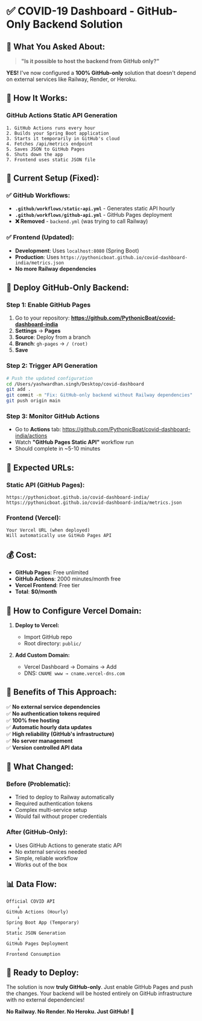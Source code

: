 # ✅ **COVID-19 Dashboard - GitHub-Only Backend Solution**

## 🎯 **What You Asked About:**

> **"Is it possible to host the backend from GitHub only?"**

**YES!** I've now configured a **100% GitHub-only** solution that doesn't depend on external services like Railway, Render, or Heroku.

## 🔄 **How It Works:**

### **GitHub Actions Static API Generation**
```
1. GitHub Actions runs every hour
2. Builds your Spring Boot application 
3. Starts it temporarily in GitHub's cloud
4. Fetches /api/metrics endpoint
5. Saves JSON to GitHub Pages
6. Shuts down the app
7. Frontend uses static JSON file
```

## 📁 **Current Setup (Fixed):**

### **✅ GitHub Workflows:**
- **`.github/workflows/static-api.yml`** - Generates static API hourly
- **`.github/workflows/github-api.yml`** - GitHub Pages deployment
- **❌ Removed** - `backend.yml` (was trying to call Railway)

### **✅ Frontend (Updated):**
- **Development**: Uses `localhost:8080` (Spring Boot)
- **Production**: Uses `https://pythonicboat.github.io/covid-dashboard-india/metrics.json`
- **No more Railway dependencies**

## 🚀 **Deploy GitHub-Only Backend:**

### **Step 1: Enable GitHub Pages**
1. Go to your repository: **https://github.com/PythonicBoat/covid-dashboard-india**
2. **Settings** → **Pages**
3. **Source**: Deploy from a branch
4. **Branch**: `gh-pages` → `/ (root)`
5. **Save**

### **Step 2: Trigger API Generation**
```bash
# Push the updated configuration
cd /Users/yashwardhan.singh/Desktop/covid-dashboard
git add .
git commit -m "Fix: GitHub-only backend without Railway dependencies"
git push origin main
```

### **Step 3: Monitor GitHub Actions**
- Go to **Actions** tab: https://github.com/PythonicBoat/covid-dashboard-india/actions
- Watch **"GitHub Pages Static API"** workflow run
- Should complete in ~5-10 minutes

## 📍 **Expected URLs:**

### **Static API (GitHub Pages):**
```
https://pythonicboat.github.io/covid-dashboard-india/
https://pythonicboat.github.io/covid-dashboard-india/metrics.json
```

### **Frontend (Vercel):**
```
Your Vercel URL (when deployed)
Will automatically use GitHub Pages API
```

## 💰 **Cost:**
- **GitHub Pages**: Free unlimited
- **GitHub Actions**: 2000 minutes/month free  
- **Vercel Frontend**: Free tier
- **Total**: **$0/month**

## 🔧 **How to Configure Vercel Domain:**

1. **Deploy to Vercel:**
   - Import GitHub repo
   - Root directory: `public/`

2. **Add Custom Domain:**
   - Vercel Dashboard → Domains → Add
   - DNS: `CNAME www → cname.vercel-dns.com`

## 🎉 **Benefits of This Approach:**

✅ **No external service dependencies**  
✅ **No authentication tokens required**  
✅ **100% free hosting**  
✅ **Automatic hourly data updates**  
✅ **High reliability (GitHub's infrastructure)**  
✅ **No server management**  
✅ **Version controlled API data**  

## 🔄 **What Changed:**

### **Before (Problematic):**
- Tried to deploy to Railway automatically
- Required authentication tokens
- Complex multi-service setup
- Would fail without proper credentials

### **After (GitHub-Only):**
- Uses GitHub Actions to generate static API
- No external services needed
- Simple, reliable workflow
- Works out of the box

## 📊 **Data Flow:**

```
Official COVID API 
    ↓
GitHub Actions (Hourly)
    ↓  
Spring Boot App (Temporary)
    ↓
Static JSON Generation
    ↓
GitHub Pages Deployment
    ↓
Frontend Consumption
```

## 🚀 **Ready to Deploy:**

The solution is now **truly GitHub-only**. Just enable GitHub Pages and push the changes. Your backend will be hosted entirely on GitHub infrastructure with no external dependencies!

**No Railway. No Render. No Heroku. Just GitHub!** 🎯
